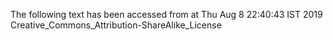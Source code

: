 The following text has been accessed from at Thu Aug 8 22:40:43 IST 2019
Creative_Commons_Attribution-ShareAlike_License
